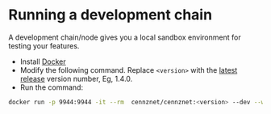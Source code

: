 # Running a development chain

A development chain/node gives you a local sandbox environment for testing your features.

* Install [Docker](https://www.docker.com/)
* Modify the following command. Replace `<version>` with the [latest release](https://github.com/cennznet/cennznet/releases) version number, Eg, 1.4.0. 
* Run the command:
```bash
docker run -p 9944:9944 -it --rm  cennznet/cennznet:<version> --dev --ws-external
```